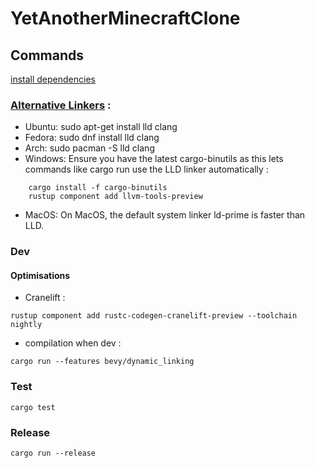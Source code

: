 # YetAnotherMinecraftClone

## Commands
[install dependencies](https://bevyengine.org/learn/quick-start/getting-started/setup/#installing-os-dependencies)


### [Alternative Linkers](https://bevyengine.org/learn/quick-start/getting-started/setup/#alternative-linkers) :
- Ubuntu: sudo apt-get install lld clang
- Fedora: sudo dnf install lld clang
- Arch: sudo pacman -S lld clang
- Windows: Ensure you have the latest cargo-binutils as this lets commands like cargo run use the LLD linker automatically :
```shell
    cargo install -f cargo-binutils
    rustup component add llvm-tools-preview
```
- MacOS: On MacOS, the default system linker ld-prime is faster than LLD.

### Dev
#### Optimisations
- Cranelift :
```shell
rustup component add rustc-codegen-cranelift-preview --toolchain nightly
```

- compilation when dev :
```shell
cargo run --features bevy/dynamic_linking
```

### Test

```shell
cargo test
```

### Release

```shell
cargo run --release
```

